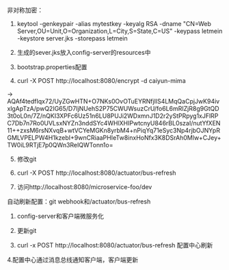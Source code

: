 非对称加密：

1. keytool -genkeypair -alias mytestkey -keyalg RSA -dname "CN=Web Server,OU=Unit,O=Organization,L=City,S=State,C=US" -keypass letmein -keystore server.jks -storepass letmein

2. 生成的sever.jks放入config-server的resources中

3. bootstrap.properties配置

4. curl -X POST http://localhost:8080/encrypt -d caiyun-mima

-> AQAf4tedfIqx72/UyZGwHTN+O7NKs0OvOTuEYRNfjIlS4LMqQaCpjJwK94ivxlgApTzA/pwQ2IG65/D7IjNUehS2P75CWUWsuzCrU/fo6L6mRIZjR8g9GtQD3t0oL0n/7Z/nQKI3XPFc6Uz51n6LU8PUJi2WDxmnJ1D2r2yStPRpyg1xJFlRPC7Db7n7Ro0UVLsxNYZn3nddSYc4WHlXHIPwtcnyU846rBL0szaI/nutYfXEN11++zxsM6rsNXvqB+wtVCYeMGKn8yrbM4+nPiqYq71eSyc3Np4rjbOJNYpRGMLVPELPW4H1kzebI+9wnCRiaaPHIeTw8inxHoNfx3K8DSrAh0Mlw+CJey+TW0iL9RTjE7p0QWn3ReIQWTonn1o=

5. 修改git

6. curl -X POST http://localhost:8080/actuator/bus-refresh

7. 访问http://localhost:8080/microservice-foo/dev

自动刷新配置：git webhook和/actuator/bus-refresh

1. config-server和客户端微服务化

2. 更新git

3. curl -x POST http://localhost:8080/actuator/bus-refresh 配置中心刷新

4.配置中心通过消息总线通知客户端，客户端更新